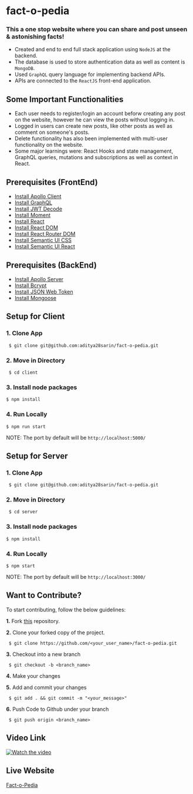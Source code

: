 # fact-o-pedia

### This a one stop website where you can share and post unseen & astonishing facts!

- Created and end to end full stack application using `NodeJS` at the backend. 
- The database is used to store authentication data as well as content is `MongoDB`.
- Used `GraphQL` query language for implementing backend APIs.
- APIs are connected to the `ReactJS` front-end application.

## Some Important Functionalities
- Each user needs to register/login an account beforw creating any post on the website, however he can view the posts without logging in.
- Logged in users can create new posts, like other posts as well as comment on someone's posts.
- Delete functionality has also been implemented with multi-user functionality on the website.
- Some major learnings were: React Hooks and state management, GraphQL queries, mutations and subscriptions as well as context in React.



## Prerequisites (FrontEnd)

* [Install Apollo Client](https://www.npmjs.com/package/@apollo/client)
* [Install GraphQL](https://www.npmjs.com/package/graphql)
* [Install JWT Decode](https://www.npmjs.com/package/jwt-decode)
* [Install Moment](https://www.npmjs.com/package/moment)
* [Install React](https://www.npmjs.com/package/react)
* [Install React DOM](https://www.npmjs.com/package/react-dom)
* [Install React Router DOM](https://www.npmjs.com/package/react-router-dom)
* [Install Semantic UI CSS](https://www.npmjs.com/package/semantic-ui-css)
* [Install Semantic UI React](https://www.npmjs.com/search?q=semantic-ui-react)



## Prerequisites (BackEnd)

* [Install Apollo Server](https://www.npmjs.com/package/apollo-server)
* [Install Bcrypt](https://www.npmjs.com/package/bcryptjs)
* [Install JSON Web Token](https://www.npmjs.com/package/jsonwebtoken)
* [Install Mongoose](https://www.npmjs.com/package/mongoose)


## Setup for Client

  ### 1. Clone App
  
 
     $ git clone git@github.com:aditya28sarin/fact-o-pedia.git
 
    
 ### 2. Move in Directory
  
     $ cd client
   
    
 ### 3. Install node packages
   ```
   $ npm install 
  ```
  
   ### 4. Run Locally 
   ```
   $ npm run start  
  ```
  NOTE: The port by default will be ```http://localhost:5000/```
  
  
  ## Setup for Server

  ### 1. Clone App
  
 
     $ git clone git@github.com:aditya28sarin/fact-o-pedia.git
 
    
 ### 2. Move in Directory
  
     $ cd server
   
    
 ### 3. Install node packages
   ```
   $ npm install 
  ```
  
   ### 4. Run Locally 
   ```
   $ npm start  
  ```
  NOTE: The port by default will be ```http://localhost:3000/```
  
  
  
  
  
## Want to Contribute?

To start contributing, follow the below guidelines: 

**1.**  Fork [this](git@github.com:aditya28sarin/fact-o-pedia.git) repository.

**2.**  Clone your forked copy of the project.

     $ git clone https://github.com/<your_user_name>/fact-o-pedia.git

     
**3.** Checkout into a new branch 

     $ git checkout -b <branch_name>

**4.** Make your changes

**5.** Add and commit your changes

     $ git add . && git commit -m "<your_message>"
     
**6.** Push Code to Github under your branch 

     $ git push origin <branch_name>   


## Video Link 


  [![Watch the video](https://img.youtube.com/vi/GmlaqiVSDcI/0.jpg)](https://youtu.be/GmlaqiVSDcI)
  

## Live Website 

<a href="https://factopedia.netlify.app/">Fact-o-Pedia</a>


